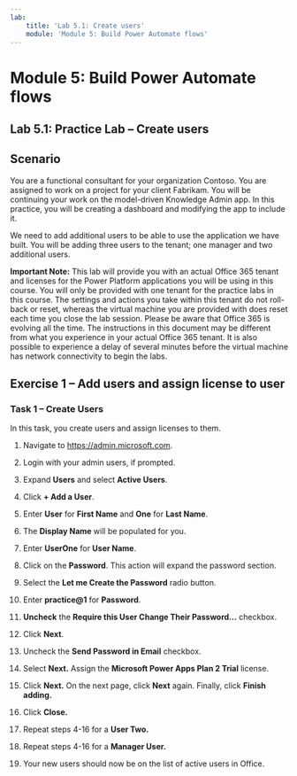 ```yaml
---
lab:
    title: 'Lab 5.1: Create users'
    module: 'Module 5: Build Power Automate flows'
---
```


Module 5: Build Power Automate flows
==================

## Lab 5.1: Practice Lab – Create users

Scenario
--------

You are a functional consultant for your organization Contoso. You are assigned
to work on a project for your client Fabrikam. You will be continuing your work
on the model-driven Knowledge Admin app. In this practice, you will be creating
a dashboard and modifying the app to include it.

We need to add additional users to be able to use the application we have built.
You will be adding three users to the tenant; one manager and two additional
users.

**Important Note:** This lab will provide you with an actual Office 365 tenant
and licenses for the Power Platform applications you will be using in this
course. You will only be provided with one tenant for the practice labs in this
course. The settings and actions you take within this tenant do not roll-back or
reset, whereas the virtual machine you are provided with does reset each time
you close the lab session. Please be aware that Office 365 is evolving all the time. The
instructions in this document may be different from what you experience in your
actual Office 365 tenant. It is also possible to experience a delay of several
minutes before the virtual machine has network connectivity to begin the labs.

Exercise 1 – Add users and assign license to user
-------------------------------------------------

### Task 1 – Create Users

In this task, you create users and assign licenses to them.

1.  Navigate to https://admin.microsoft.com.

2.  Login with your admin users, if prompted.

3.  Expand **Users** and select **Active Users**.

4.  Click **+ Add a User**.

5.  Enter **User** for **First Name** and **One** for **Last Name**.

6.  The **Display Name** will be populated for you.

7.  Enter **UserOne** for **User Name**.

8.  Click on the **Password**. This action will expand the password section.

9.  Select the **Let me Create the Password** radio button.

10. Enter **practice@1** for **Password**.

11. **Uncheck** the **Require this User Change Their Password…** checkbox.

14. Click **Next**.

15. Uncheck the **Send Password in Email** checkbox.

16. Select **Next.** Assign the **Microsoft Power Apps Plan 2 Trial** license. 

16. Click **Next.** On the next page, click **Next** again. Finally, click **Finish adding.** 

17. Click **Close.**

18. Repeat steps 4-16 for a **User Two.**

19. Repeat steps 4-16 for a **Manager User.**

39. Your new users should now be on the list of active users in Office.
